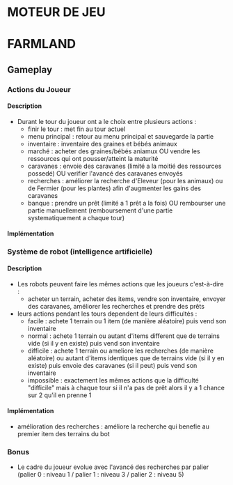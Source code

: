 # MOTEUR DE JEU

# FARMLAND

## Gameplay

### Actions du Joueur

#### Description

- Durant le tour du joueur ont a le choix entre plusieurs actions :
    - finir le tour : met fin au tour actuel
    - menu principal : retour au menu principal et sauvegarde la partie
    - inventaire : inventaire des graines et bébés animaux
    - marché : acheter des graines/bébés aniamux OU vendre les ressources qui ont pousser/atteint la maturité
    - caravanes : envoie des caravanes (limité a la moitié des ressources possedé) OU verifier l'avancé des caravanes envoyés
    - recherches : améliorer la recherche d'Eleveur (pour les animaux) ou de Fermier (pour les plantes) afin d'augmenter les gains des caravanes
    - banque :  prendre un prêt (limité a 1 prêt a la fois) OU rembourser une partie manuellement (remboursement d'une partie systematiquement a chaque tour)

#### Implémentation



### Système de robot (intelligence artificielle)

#### Description

- Les robots peuvent faire les mêmes actions que les joueurs c'est-à-dire : 
    - acheter un terrain, acheter des items, vendre son inventaire, envoyer des caravanes, améliorer les recherches et prendre des prêts
- leurs actions pendant les tours dependent de leurs difficultés :
    - facile : achete 1 terrain ou 1 item (de manière aléatoire) puis vend son inventaire
    - normal : achete 1 terrain ou autant d'items different que de terrains vide (si il y en existe) puis vend son inventaire
    - difficile : achete 1 terrain ou ameliore les recherches (de manière aléatoire) ou autant d'items identiques que de terrains vide (si il y en existe) puis envoie des caravanes (si il peut)  puis vend son inventaire
    - impossible : exactement les mêmes actions que la difficulté "difficile" mais à chaque tour si il n'a pas de prêt alors il y a 1 chance sur 2 qu'il en prenne 1


#### Implémentation

- amélioration des recherches : améliore la recherche qui benefie au premier item des terrains du bot

### Bonus 

- Le cadre du joueur evolue avec l'avancé des recherches par palier (palier 0 : niveau 1 / palier 1 : niveau 3 / palier 2 : niveau 5)